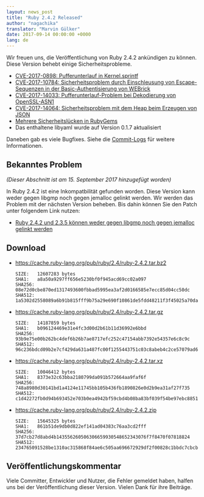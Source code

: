 ```yaml
---
layout: news_post
title: "Ruby 2.4.2 Released"
author: "nagachika"
translator: "Marvin Gülker"
date: 2017-09-14 00:00:00 +0000
lang: de
---
```


Wir freuen uns, die Veröffentlichung von Ruby 2.4.2 ankündigen zu
können. Diese Version behebt einige Sicherheitsprobleme.

* [CVE-2017-0898: Pufferunterlauf in Kernel.sprintf](/de/news/2017/09/14/sprintf-buffer-underrun-cve-2017-0898/)
* [CVE-2017-10784: Sicherheitsproblem durch Einschleusung von Escape-Sequenzen in der Basic-Authentisierung von WEBrick](/de/news/2017/09/14/webrick-basic-auth-escape-sequence-injection-cve-2017-10784/)
* [CVE-2017-14033: Pufferunterlauf-Problem bei Dekodierung von OpenSSL-ASN1](/de/news/2017/09/14/openssl-asn1-buffer-underrun-cve-2017-14033/)
* [CVE-2017-14064: Sicherheitsproblem mit dem Heap beim Erzeugen von JSON](/de/news/2017/09/14/json-heap-exposure-cve-2017-14064/)
* [Mehrere Sicherheitslücken in RubyGems](/de/news/2017/08/29/multiple-vulnerabilities-in-rubygems/)
* Das enthaltene libyaml wurde auf Version 0.1.7 aktualisiert

Daneben gab es viele Bugfixes. Siehe die
[Commit-Logs](https://github.com/ruby/ruby/compare/v2_4_1...v2_4_2)
für weitere Informationen.

## Bekanntes Problem

_(Dieser Abschnitt ist am 15. September 2017 hinzugefügt worden)_

In Ruby 2.4.2 ist eine Inkompatbilität gefunden worden. Diese Version
kann weder gegen libgmp noch gegen jemalloc gelinkt werden. Wir werden
das Problem mit der nächsten Version beheben. Bis dahin können Sie den
Patch unter folgendem Link nutzen:

* [Ruby 2.4.2 und 2.3.5 können weder gegen libgmp noch gegen jemalloc gelinkt werden](https://bugs.ruby-lang.org/issues/13899)

## Download

* <https://cache.ruby-lang.org/pub/ruby/2.4/ruby-2.4.2.tar.bz2>

      SIZE:   12607283 bytes
      SHA1:   a8a50a9297ff656e5230bf0f945acd69cc02a097
      SHA256: 08e72d0cbe870ed1317493600fbbad5995ea3af2d0166585e7ecc85d04cc50dc
      SHA512: 1a5302d2558089a6b91b815fff9b75a29e690f10861de5fdd48211f3f45025a70dad7495f216e6af9c62d72e69ed316f1a52fada704bdc7e6d8c094d141ea77c

* <https://cache.ruby-lang.org/pub/ruby/2.4/ruby-2.4.2.tar.gz>

      SIZE:   14187859 bytes
      SHA1:   b096124469e31e4fc3d00d2b61b11d36992e6bbd
      SHA256: 93b9e75e00b262bc4def6b26b7ae8717efc252c47154abb7392e54357e6c8c9c
      SHA512: 96c236bdcd09b2e7cf429da631a487fc00f1255443751c03c8abeb4c2ce57079ad60ef566fecc0bf2c7beb2f080e2b8c4d30f321664547b2dc7d2a62aa1075ef

* <https://cache.ruby-lang.org/pub/ruby/2.4/ruby-2.4.2.tar.xz>

      SIZE:   10046412 bytes
      SHA1:   8373e32c63bba2180799da091b572664aa9faf6f
      SHA256: 748a8980d30141bd1a4124e11745bb105b436fb1890826e0d2b9ea31af27f735
      SHA512: c1d42272fb0d94b693452e703b0ea4942bf59cbd4b08ba83bf039f54be97ebc88511632413da0164970b4cf97bc302bccb88aab48edfa8fa147498e7ee741595

* <https://cache.ruby-lang.org/pub/ruby/2.4/ruby-2.4.2.zip>

      SIZE:   15645325 bytes
      SHA1:   861b51de9db0d822ef141ad04383c76aa3cd2fff
      SHA256: 37d7cb27d8abd4b143556260506306659930548652343076f7f8470f07818824
      SHA512: 234765091528be1310ac315868f84ae6c505aa696672929df2f00828c1bbdc7cbcb2fc690eab4e73efde6be9104584ba7b6944853861f6d05e775b124ce8dfd5

## Veröffentlichungskommentar

Viele Committer, Entwickler und Nutzer, die Fehler gemeldet haben,
halfen uns bei der Veröffentlichung dieser Version. Vielen Dank für
ihre Beiträge.
